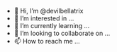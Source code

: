 - 👋 Hi, I’m @devilbellatrix
- 👀 I’m interested in ...
- 🌱 I’m currently learning ...
- 💞️ I’m looking to collaborate on ...
- 📫 How to reach me ...

<!---
devilbellatrix/devilbellatrix is a ✨ special ✨ repository because its `README.md` (this file) appears on your GitHub profile.
You can click the Preview link to take a look at your changes.
--->
